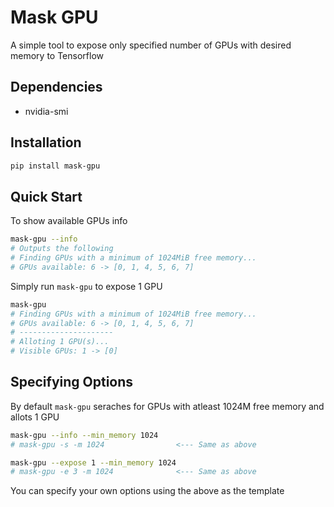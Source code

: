 # Mask GPU
A simple tool to expose only specified number of GPUs with desired memory to Tensorflow

## Dependencies
- nvidia-smi

## Installation
```sh
pip install mask-gpu
```
## Quick Start

To show available GPUs info
```sh
mask-gpu --info
# Outputs the following
# Finding GPUs with a minimum of 1024MiB free memory...
# GPUs available: 6 -> [0, 1, 4, 5, 6, 7]
```

Simply run `mask-gpu` to expose 1 GPU
```sh
mask-gpu
# Finding GPUs with a minimum of 1024MiB free memory...
# GPUs available: 6 -> [0, 1, 4, 5, 6, 7]
# ---------------------
# Alloting 1 GPU(s)...
# Visible GPUs: 1 -> [0]
```
## Specifying Options

By default `mask-gpu` seraches for GPUs with atleast 1024M free memory and allots 1 GPU
```sh
mask-gpu --info --min_memory 1024
# mask-gpu -s -m 1024                <--- Same as above

mask-gpu --expose 1 --min_memory 1024
# mask-gpu -e 3 -m 1024              <--- Same as above
```
You can specify your own options using the above as the template
